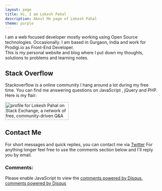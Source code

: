 ```yaml
---
layout: page
title: Hi, I am Lokesh Pahal
description: About Me page of Lokesh Pahal
theme: purple
---
```


I am a web focused developer mostly working using Open Source technologies. Occasionally. I am based in Gurgaon, India and work for Prodigi.io as Front-End Developer.<br/>
This is my personal website and blog where I put down my thoughts, solutions to problems and learning notes.

## Stack Overflow

Stackoverflow is a online community I hang around a lot during my free time. You can find me answering questions on JavaScript , jQuery and PHP. Here is my flair:

<a href="http://stackoverflow.com/users/1669517">
<img src="http://stackoverflow.com/users/flair/1669517.png?theme=clean" width="208" height="58" alt="profile for Lokesh Pahal on Stack Exchange, a network of free, community-driven Q&amp;A sites" title="profile for Lokesh Pahal on Stack Exchange, a network of free, community-driven Q&amp;A sites">
</a>


## Contact Me

For short messages and quick replies, you can contact me via [Twitter](http://twitter.com/lokeshpahal) For anything longer feel free to use the comments section below and I'll reply you by email.

### Comments:

<div id="disqus_thread"></div>
<script type="text/javascript">
  /* * * CONFIGURATION VARIABLES: EDIT BEFORE PASTING INTO YOUR WEBPAGE * * */
  var disqus_shortname = '{{site.disqushandler}}';

  /* * * DON'T EDIT BELOW THIS LINE * * */
  (function() {
      var dsq = document.createElement('script'); dsq.type = 'text/javascript'; dsq.async = true;
      dsq.src = '//' + disqus_shortname + '.disqus.com/embed.js';
      (document.getElementsByTagName('head')[0] || document.getElementsByTagName('body')[0]).appendChild(dsq);
  })();
</script>
<noscript>Please enable JavaScript to view the <a href="http://disqus.com/?ref_noscript">comments powered by Disqus.</a></noscript>
<a href="http://disqus.com" class="dsq-brlink">comments powered by <span class="logo-disqus">Disqus</span></a>
